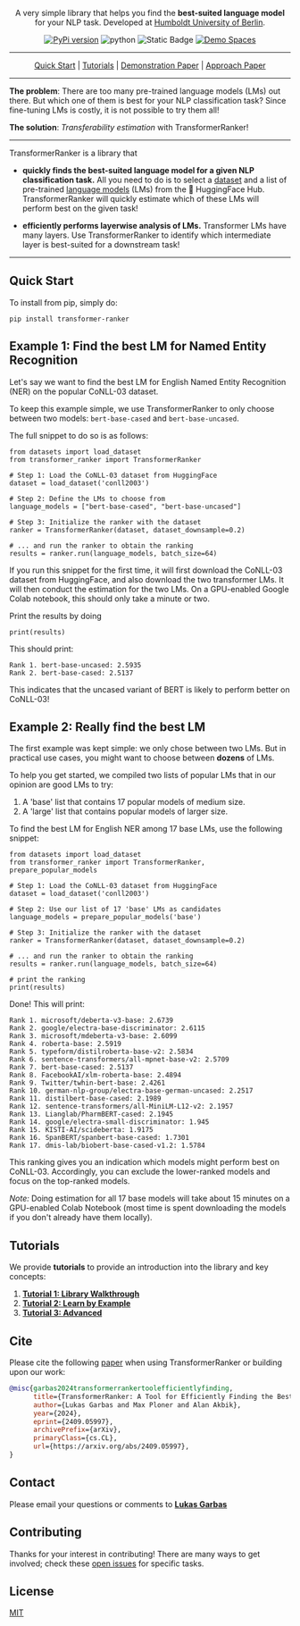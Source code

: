<p align="center">A very simple library that helps you find the <b>best-suited language model</b> for your NLP task.
Developed at <a href="https://www.informatik.hu-berlin.de/en/forschung-en/gebiete/ml-en/">Humboldt University of Berlin</a>.
</p>
<p align="center">
<a href="https://pypi.org/project/transformer-ranker/"><img alt="PyPi version" src="https://badge.fury.io/py/transformer-ranker.svg"></a>
<img alt="python" src="https://img.shields.io/badge/python-3.9-blue">
<img alt="Static Badge" src="https://img.shields.io/badge/license-MIT-green">
<a href="https://huggingface.co/spaces/lukasgarbas/transformer-ranker"><img alt="Demo Spaces" src="https://img.shields.io/badge/Demo-Spaces-brightgreen"></a>
</p>
<div align="center">
<hr>

[Quick Start](#quick-start) | [Tutorials](#tutorials) | [Demonstration Paper](https://arxiv.org/abs/2409.05997) | [Approach Paper](https://aclanthology.org/2024.findings-acl.757/)

</div>


---
**The problem**: There are too many pre-trained language models (LMs) out there.
But which one of them is best for your NLP classification task? 
Since fine-tuning LMs is costly, it is not possible to try them all!  

**The solution**: *Transferability estimation* with TransformerRanker!

---
TransformerRanker is a library that

* **quickly finds the best-suited language model for a given NLP classification task.** 
  All you need to do is to select a [dataset](https://huggingface.co/datasets) and a list of pre-trained [language models](https://huggingface.co/models) (LMs) from the 🤗 HuggingFace Hub. TransformerRanker will quickly estimate which of these LMs will perform best on the given task!

* **efficiently performs layerwise analysis of LMs.** Transformer LMs have many layers. Use TransformerRanker to identify which intermediate layer
  is best-suited for a downstream task!

<hr> 

## Quick Start

To install from pip, simply do:

```python3
pip install transformer-ranker
```

## Example 1: Find the best LM for Named Entity Recognition 

Let's say we want to find the best LM for English Named Entity Recognition (NER) on the popular CoNLL-03 dataset. 

To keep this example simple, we use TransformerRanker to only choose between two models: `bert-base-cased` and `bert-base-uncased`. 

The full snippet to do so is as follows: 

```python3
from datasets import load_dataset
from transformer_ranker import TransformerRanker

# Step 1: Load the CoNLL-03 dataset from HuggingFace
dataset = load_dataset('conll2003')

# Step 2: Define the LMs to choose from 
language_models = ["bert-base-cased", "bert-base-uncased"]

# Step 3: Initialize the ranker with the dataset 
ranker = TransformerRanker(dataset, dataset_downsample=0.2)

# ... and run the ranker to obtain the ranking
results = ranker.run(language_models, batch_size=64)
```

If you run this snippet for the first time, it will first download the CoNLL-03 dataset from HuggingFace, and also 
download the two transformer LMs. It will then conduct the estimation for the two LMs. On a GPU-enabled Google Colab 
notebook, this should only take a minute or two. 

Print the results by doing

```python3
print(results)
```

This should print: 

```console
Rank 1. bert-base-uncased: 2.5935
Rank 2. bert-base-cased: 2.5137
```

This indicates that the uncased variant of BERT is likely to perform better on CoNLL-03!


## Example 2: Really find the best LM 

The first example was kept simple: we only chose between two LMs. But in practical use cases, you might want to
choose between **dozens** of LMs. 

To help you get started, we compiled two lists of popular LMs that in our opinion are good LMs to try:
1. A 'base' list that contains 17 popular models of medium size.
2. A 'large' list that contains popular models of larger size.
   
To find the best LM for English NER among 17 base LMs, use the following snippet:

```python3
from datasets import load_dataset
from transformer_ranker import TransformerRanker, prepare_popular_models

# Step 1: Load the CoNLL-03 dataset from HuggingFace
dataset = load_dataset('conll2003')

# Step 2: Use our list of 17 'base' LMs as candidates 
language_models = prepare_popular_models('base')

# Step 3: Initialize the ranker with the dataset 
ranker = TransformerRanker(dataset, dataset_downsample=0.2)

# ... and run the ranker to obtain the ranking
results = ranker.run(language_models, batch_size=64)

# print the ranking
print(results)
```

Done! This will print: 

```console
Rank 1. microsoft/deberta-v3-base: 2.6739
Rank 2. google/electra-base-discriminator: 2.6115
Rank 3. microsoft/mdeberta-v3-base: 2.6099
Rank 4. roberta-base: 2.5919
Rank 5. typeform/distilroberta-base-v2: 2.5834
Rank 6. sentence-transformers/all-mpnet-base-v2: 2.5709
Rank 7. bert-base-cased: 2.5137
Rank 8. FacebookAI/xlm-roberta-base: 2.4894
Rank 9. Twitter/twhin-bert-base: 2.4261
Rank 10. german-nlp-group/electra-base-german-uncased: 2.2517
Rank 11. distilbert-base-cased: 2.1989
Rank 12. sentence-transformers/all-MiniLM-L12-v2: 2.1957
Rank 13. Lianglab/PharmBERT-cased: 2.1945
Rank 14. google/electra-small-discriminator: 1.945
Rank 15. KISTI-AI/scideberta: 1.9175
Rank 16. SpanBERT/spanbert-base-cased: 1.7301
Rank 17. dmis-lab/biobert-base-cased-v1.2: 1.5784
```

This ranking gives you an indication which models might perform best on CoNLL-03.
Accordingly, you can exclude the lower-ranked models and focus on the top-ranked models.

*Note:* Doing estimation for all 17 base models will take about 15 minutes on a GPU-enabled Colab Notebook (most time is spent 
downloading the models if you don't already have them locally). 



## Tutorials

We provide **tutorials** to provide an introduction into the library and key concepts:

1. [**Tutorial 1: Library Walkthrough**](examples/01-walkthrough.md)
2. [**Tutorial 2: Learn by Example**](examples/02-examples.md)
3. [**Tutorial 3: Advanced**](examples/03-advanced.md)

## Cite

Please cite the following [paper](https://arxiv.org/abs/2409.05997) when using TransformerRanker or building upon our work:

```bibtex
@misc{garbas2024transformerrankertoolefficientlyfinding,
      title={TransformerRanker: A Tool for Efficiently Finding the Best-Suited Language Models for Downstream Classification Tasks}, 
      author={Lukas Garbas and Max Ploner and Alan Akbik},
      year={2024},
      eprint={2409.05997},
      archivePrefix={arXiv},
      primaryClass={cs.CL},
      url={https://arxiv.org/abs/2409.05997}, 
}
```

## Contact

Please email your questions or comments to [**Lukas Garbas**](mailto:lukasgarba@gmail.com?subject=[GitHub]%20TransformerRanker)

## Contributing

Thanks for your interest in contributing! There are many ways to get involved;
check these [open issues](https://github.com/flairNLP/transformer-ranker/issues) for specific tasks.

## License

[MIT](LICENSE)
